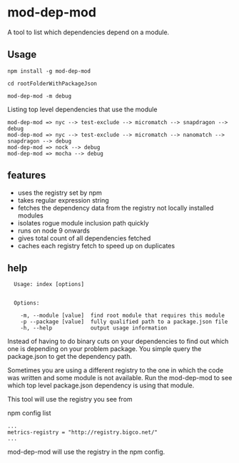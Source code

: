 # mod-dep-mod

A tool to list which dependencies depend on a module.

## Usage

```
npm install -g mod-dep-mod

cd rootFolderWithPackageJson

mod-dep-mod -m debug

```

Listing top level dependencies that use the module

```
mod-dep-mod => nyc --> test-exclude --> micromatch --> snapdragon --> debug
mod-dep-mod => nyc --> test-exclude --> micromatch --> nanomatch --> snapdragon --> debug
mod-dep-mod => nock --> debug
mod-dep-mod => mocha --> debug
```
## features

- uses the registry set by npm
- takes regular expression string
- fetches the dependency data from the registry not locally installed modules
- isolates rogue module inclusion path quickly
- runs on node 9 onwards
- gives total count of all dependencies fetched
- caches each registry fetch to speed up on duplicates

## help

```
  Usage: index [options]


  Options:

    -m, --module [value]  find root module that requires this module
    -p --package [value]  fully qualified path to a package.json file
    -h, --help            output usage information
```



Instead of having to do binary cuts on your dependencies to find out which one is depending on your problem package. You simple query the package.json to
get the dependency path.

Sometimes you are using a different registry to the one in which the code was written and some module is
not available. Run the mod-dep-mod to see which top level package.json dependency is using that module.

This tool will use the registry you see from

npm config list

```
...
metrics-registry = "http://registry.bigco.net/"
...
```

mod-dep-mod will use the registry in the npm config.

